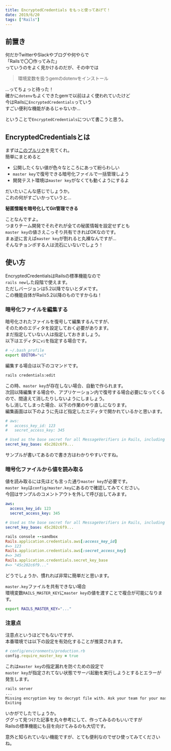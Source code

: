 ```yaml
---
title: EncryptedCredentials をもっと使ってあげて！
date: 2019/6/20
tags: ["Rails"]
---
```


## 前置き
何だかTwitterやSlackやブログや何やらで  
「Railsで〇〇作ってみた」  
っていうのをよく見かけるのだが、その中では
> 環境変数を扱うgemのdotenvをインストール

...ってちょっと待った！  
確かに`dotenv`もよくできたgemで以前はよく使われていたけど  
今はRailsに`EncryptedCredentials`っていう  
すごい便利な機能があるじゃないか...

ということで`EncryptedCredentials`について書こうと思う。

## EncryptedCredentialsとは
まずは[このプルリク](https://github.com/rails/rails/pull/30067)を見てくれ。  
簡単にまとめると
- 公開したくない値が色々なところにあって紛らわしい
- `master key`で復号できる暗号化ファイルで一括管理しよう
- 開発テスト環境は`master key`がなくても動くようにするよ

だいたいこんな感じでしょうか。  
これの何がすごいかっていうと...

__秘匿情報を暗号化してGit管理できる__

ことなんですよ。  
つまりチーム開発でそれぞれが全ての秘匿情報を設定せずとも  
`master key`の値さえこっそり共有できればOKなのです。  
まぁ逆に言えば`master key`が割れると丸裸なんですが...  
そんなチョンボする人は流石にいないでしょう！

## 使い方
EncryptedCredentialsはRailsの標準機能なので  
`rails new`した段階で使えます。  
ただしバージョンは5.2以降でないとダメです。  
この機能自体がRails5.2以降のものですからね！

### 暗号化ファイルを編集する
暗号化されたファイルを復号して編集するんですが、  
そのためのエディタを設定しておく必要があります。  
まだ指定していない人は指定しておきましょう。  
以下はエディタに`vi`を指定する場合です。
```sh
# ~/.bash_profile
export EDITOR="vi"
```
編集する場合は以下のコマンドです。
```bash
rails credentials:edit
```
この時、`master key`が存在しない場合、自動で作られます。  
次回以降編集する場合や、アプリケーション内で復号する場合必要になってくるので、間違えて消したりしないようにしましょう。  
もし消してしまった場合、以下の作業のやり直しになります。  
編集画面は以下のように先ほど指定したエディタで開かれているかと思います。
```yaml
# aws:
#   access_key_id: 123
#   secret_access_key: 345

# Used as the base secret for all MessageVerifiers in Rails, including the one protecting cookies.
secret_key_base: 45c202c6f9...
```
サンプルが書いてあるので書き方はわかりやすいですね。

### 暗号化ファイルから値を読み取る
値を読み取るには先ほども言った通り`master key`が必要です。  
`master key`は`config/master.key`にあるので確認してみてください。  
今回はサンプルのコメントアウトを外して呼び出してみます。
```yaml
aws:
  access_key_id: 123
  secret_access_key: 345

# Used as the base secret for all MessageVerifiers in Rails, including the one protecting cookies.
secret_key_base: 45c202c6f9...
```
```ruby
rails console --sandbox
Rails.application.credentials.aws[:access_key_id]
#=> 123
Rails.application.credentials.aws[:secret_access_key]
#=> 345
Rails.application.credentials.secret_key_base
#=> "45c202c6f9..."
```
どうでしょうか、慣れれば非常に簡単だと思います。

`master.key`ファイルを共有できない場合  
環境変数`RAILS_MASTER_KEY`に`master key`の値を渡すことで複合が可能になります。
```bash
export RAILS_MASTER_KEY="..."
```

### 注意点

注意点というほどでもないですが、  
本番環境では以下の設定を有効化することが推奨されます。
```ruby
# config/environments/production.rb
config.require_master_key = true
```
これは`master key`の指定漏れを防ぐための設定で  
`master key`が指定されてない状態でサーバ起動を実行しようとするとエラーが発生します。

```bash
rails server
...
Missing encryption key to decrypt file with. Ask your team for your master key and write it to /xxx/my-app/config/master.key or put it in the ENV['RAILS_MASTER_KEY'].
Exiting
```

いかがでしたでしょうか。  
ググって見つけた記事を丸々参考にして、作ってみるのもいいですが  
Railsの標準機能にも目を向けてみるのも大切です。

意外と知られていない機能ですが、とても便利なのでぜひ使ってみてくださいね。
